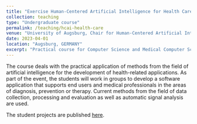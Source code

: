 ```yaml
---
title: "Exercise Human-Centered Artificial Intelligence for Health Care Applications (Summer 2023)"
collection: teaching
type: "Undergraduate course"
permalink: /teaching/hcai-health-care
venue: "University of Augsburg, Chair for Human-Centered Artificial Intelligence"
date: 2023-04-01
location: "Augsburg, GERMANY"
excerpt: "Practical course for Computer Science and Medical Computer Science students."
---
```


The course deals with the practical application of methods from the field of artificial intelligence for the development of health-related applications. As part of the event, the students will work in groups to develop a software application that supports end users and medical professionals in the areas of diagnosis, prevention or therapy. Current methods from the field of data collection, processing and evaluation as well as automatic signal analysis are used.

The student projects are published [here](https://hcai.eu/healthcare/category/student_projects/2023ss).